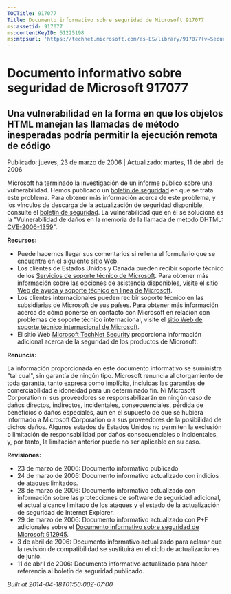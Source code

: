 ```yaml
---
TOCTitle: 917077
Title: Documento informativo sobre seguridad de Microsoft 917077
ms:assetid: 917077
ms:contentKeyID: 61225198
ms:mtpsurl: 'https://technet.microsoft.com/es-ES/library/917077(v=Security.10)'
---
```


Documento informativo sobre seguridad de Microsoft 917077
=========================================================

Una vulnerabilidad en la forma en que los objetos HTML manejan las llamadas de método inesperadas podría permitir la ejecución remota de código
-----------------------------------------------------------------------------------------------------------------------------------------------

Publicado: jueves, 23 de marzo de 2006 | Actualizado: martes, 11 de abril de 2006

Microsoft ha terminado la investigación de un informe público sobre una vulnerabilidad. Hemos publicado un [boletín de seguridad](http://www.microsoft.com/spain/technet/seguridad/boletines/ms06-013-it.mspx) en que se trata este problema. Para obtener más información acerca de este problema, y los vínculos de descarga de la actualización de seguridad disponible, consulte el [boletín de seguridad](http://www.microsoft.com/spain/technet/seguridad/boletines/ms06-013-it.mspx). La vulnerabilidad que en él se soluciona es la "Vulnerabilidad de daños en la memoria de la llamada de método DHTML: [CVE-2006-1359](http://www.cve.mitre.org/cgi-bin/cvename.cgi?name=cve-2006-1359)".

**Recursos:**

-   Puede hacernos llegar sus comentarios si rellena el formulario que se encuentra en el siguiente [sitio Web](https://support.microsoft.com/common/survey.aspx?scid=sw;en;1257&amp;showpage=1&amp;ws=technet&amp;sd=tech).
-   Los clientes de Estados Unidos y Canadá pueden recibir soporte técnico de los [Servicios de soporte técnico de Microsoft](http://support.microsoft.com/default.aspx?scid=fh;es-es;incidentsubmit). Para obtener más información sobre las opciones de asistencia disponibles, visite el [sitio Web de ayuda y soporte técnico en línea de Microsoft](http://support.microsoft.com/).
-   Los clientes internacionales pueden recibir soporte técnico en las subsidiarias de Microsoft de sus países. Para obtener más información acerca de cómo ponerse en contacto con Microsoft en relación con problemas de soporte técnico internacional, visite el [sitio Web de soporte técnico internacional de Microsoft](http://go.microsoft.com/fwlink/?linkid=21155).
-   El sitio Web [Microsoft TechNet Security](http://www.microsoft.com/spain/technet/seguridad/default.asp) proporciona información adicional acerca de la seguridad de los productos de Microsoft.

**Renuncia:**

La información proporcionada en este documento informativo se suministra "tal cual", sin garantía de ningún tipo. Microsoft renuncia al otorgamiento de toda garantía, tanto expresa como implícita, incluidas las garantías de comerciabilidad e idoneidad para un determinado fin. Ni Microsoft Corporation ni sus proveedores se responsabilizarán en ningún caso de daños directos, indirectos, incidentales, consecuenciales, pérdida de beneficios o daños especiales, aun en el supuesto de que se hubiera informado a Microsoft Corporation o a sus proveedores de la posibilidad de dichos daños. Algunos estados de Estados Unidos no permiten la exclusión o limitación de responsabilidad por daños consecuenciales o incidentales, y, por tanto, la limitación anterior puede no ser aplicable en su caso.

**Revisiones:**

-   23 de marzo de 2006: Documento informativo publicado
-   24 de marzo de 2006: Documento informativo actualizado con indicios de ataques limitados.
-   28 de marzo de 2006: Documento informativo actualizado con información sobre las protecciones de software de seguridad adicional, el actual alcance limitado de los ataques y el estado de la actualización de seguridad de Internet Explorer.
-   29 de marzo de 2006: Documento informativo actualizado con P+F adicionales sobre el [Documento informativo sobre seguridad de Microsoft 912945](http://technet.microsoft.com/security/advisory/912945).
-   3 de abril de 2006: Documento informativo actualizado para aclarar que la revisión de compatibilidad se sustituirá en el ciclo de actualizaciones de junio.
-   11 de abril de 2006: Documento informativo actualizado para hacer referencia al boletín de seguridad publicado.

*Built at 2014-04-18T01:50:00Z-07:00*